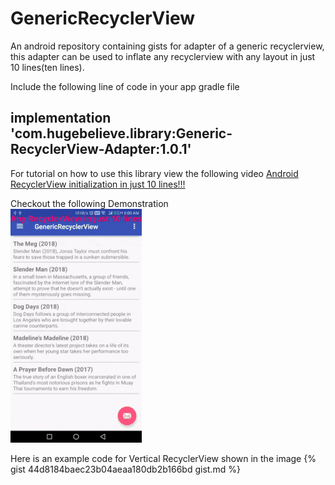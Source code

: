 # GenericRecyclerView
An android repository containing gists for adapter of a generic recyclerview, this adapter can be used to inflate any recyclerview with any layout in just 10 lines(ten lines).

Include the following line of code in your app gradle file
## implementation 'com.hugebelieve.library:Generic-RecyclerView-Adapter:1.0.1'

For tutorial on how to use this library view the following video
[Android RecyclerView initialization in just 10 lines!!!](https://www.youtube.com/watch?v=FCnnbv3p26g&t)

Checkout the following Demonstration<br/>
![](showcase.gif)

Here is an example code for Vertical RecyclerView shown in the image
{% gist 44d8184baec23b04aeaa180db2b166bd gist.md %}

